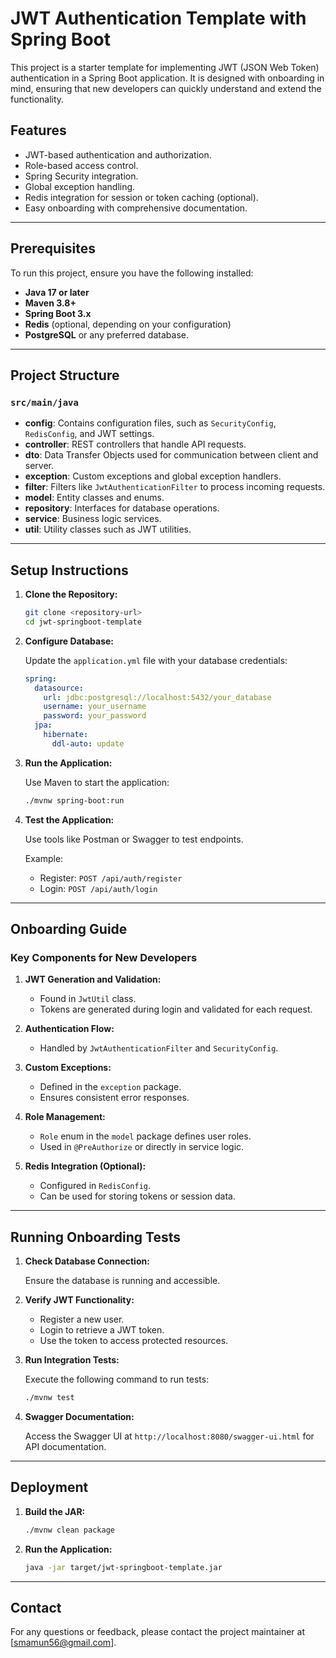 # JWT Authentication Template with Spring Boot

This project is a starter template for implementing JWT (JSON Web Token) authentication in a Spring Boot application. It is designed with onboarding in mind, ensuring that new developers can quickly understand and extend the functionality.

## Features

- JWT-based authentication and authorization.
- Role-based access control.
- Spring Security integration.
- Global exception handling.
- Redis integration for session or token caching (optional).
- Easy onboarding with comprehensive documentation.

---

## Prerequisites

To run this project, ensure you have the following installed:

- **Java 17 or later**
- **Maven 3.8+**
- **Spring Boot 3.x**
- **Redis** (optional, depending on your configuration)
- **PostgreSQL** or any preferred database.

---

## Project Structure

### `src/main/java`

- **config**: Contains configuration files, such as `SecurityConfig`, `RedisConfig`, and JWT settings.
- **controller**: REST controllers that handle API requests.
- **dto**: Data Transfer Objects used for communication between client and server.
- **exception**: Custom exceptions and global exception handlers.
- **filter**: Filters like `JwtAuthenticationFilter` to process incoming requests.
- **model**: Entity classes and enums.
- **repository**: Interfaces for database operations.
- **service**: Business logic services.
- **util**: Utility classes such as JWT utilities.

---

## Setup Instructions

1. **Clone the Repository:**

    ```bash
    git clone <repository-url>
    cd jwt-springboot-template
    ```

2. **Configure Database:**

    Update the `application.yml` file with your database credentials:

    ```yaml
    spring:
      datasource:
        url: jdbc:postgresql://localhost:5432/your_database
        username: your_username
        password: your_password
      jpa:
        hibernate:
          ddl-auto: update
    ```

3. **Run the Application:**

    Use Maven to start the application:

    ```bash
    ./mvnw spring-boot:run
    ```

4. **Test the Application:**

    Use tools like Postman or Swagger to test endpoints.

    Example:
    - Register: `POST /api/auth/register`
    - Login: `POST /api/auth/login`

---

## Onboarding Guide

### Key Components for New Developers

1. **JWT Generation and Validation:**
   - Found in `JwtUtil` class.
   - Tokens are generated during login and validated for each request.

2. **Authentication Flow:**
   - Handled by `JwtAuthenticationFilter` and `SecurityConfig`.

3. **Custom Exceptions:**
   - Defined in the `exception` package.
   - Ensures consistent error responses.

4. **Role Management:**
   - `Role` enum in the `model` package defines user roles.
   - Used in `@PreAuthorize` or directly in service logic.

5. **Redis Integration (Optional):**
   - Configured in `RedisConfig`.
   - Can be used for storing tokens or session data.

---

## Running Onboarding Tests

1. **Check Database Connection:**

    Ensure the database is running and accessible.

2. **Verify JWT Functionality:**

    - Register a new user.
    - Login to retrieve a JWT token.
    - Use the token to access protected resources.

3. **Run Integration Tests:**

    Execute the following command to run tests:

    ```bash
    ./mvnw test
    ```

4. **Swagger Documentation:**

    Access the Swagger UI at `http://localhost:8080/swagger-ui.html` for API documentation.

---

## Deployment

1. **Build the JAR:**

    ```bash
    ./mvnw clean package
    ```

2. **Run the Application:**

    ```bash
    java -jar target/jwt-springboot-template.jar
    ```

---

## Contact

For any questions or feedback, please contact the project maintainer at [smamun56@gmail.com].

